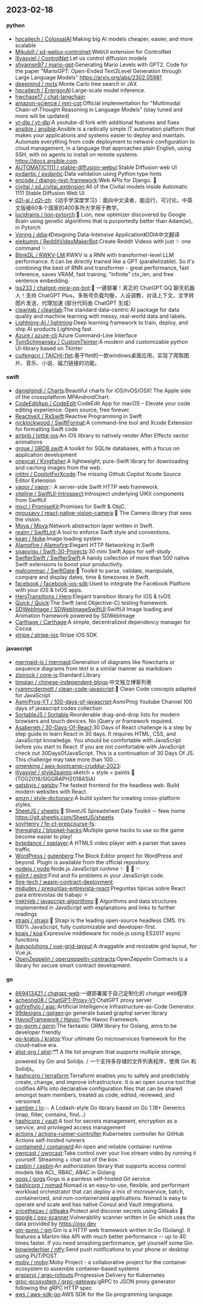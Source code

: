 ## 2023-02-18

#### python
* [hpcaitech / ColossalAI](https://github.com/hpcaitech/ColossalAI):Making big AI models cheaper, easier, and more scalable
* [Mikubill / sd-webui-controlnet](https://github.com/Mikubill/sd-webui-controlnet):WebUI extension for ControlNet
* [lllyasviel / ControlNet](https://github.com/lllyasviel/ControlNet):Let us control diffusion models
* [shyamsn97 / mario-gpt](https://github.com/shyamsn97/mario-gpt):Generating Mario Levels with GPT2. Code for the paper "MarioGPT: Open-Ended Text2Level Generation through Large Language Models" https://arxiv.org/abs/2302.05981
* [deepmind / mctx](https://github.com/deepmind/mctx):Monte Carlo tree search in JAX
* [hpcaitech / EnergonAI](https://github.com/hpcaitech/EnergonAI):Large-scale model inference.
* [hwchase17 / chat-langchain](https://github.com/hwchase17/chat-langchain):
* [amazon-science / mm-cot](https://github.com/amazon-science/mm-cot):Official implementation for "Multimodal Chain-of-Thought Reasoning in Language Models" (stay tuned and more will be updated)
* [yt-dlp / yt-dlp](https://github.com/yt-dlp/yt-dlp):A youtube-dl fork with additional features and fixes
* [ansible / ansible](https://github.com/ansible/ansible):Ansible is a radically simple IT automation platform that makes your applications and systems easier to deploy and maintain. Automate everything from code deployment to network configuration to cloud management, in a language that approaches plain English, using SSH, with no agents to install on remote systems. https://docs.ansible.com.
* [AUTOMATIC1111 / stable-diffusion-webui](https://github.com/AUTOMATIC1111/stable-diffusion-webui):Stable Diffusion web UI
* [pydantic / pydantic](https://github.com/pydantic/pydantic):Data validation using Python type hints
* [encode / django-rest-framework](https://github.com/encode/django-rest-framework):Web APIs for Django.
🎸
* [civitai / sd_civitai_extension](https://github.com/civitai/sd_civitai_extension):All of the Civitai models inside Automatic 1111 Stable Diffusion Web UI
* [d2l-ai / d2l-zh](https://github.com/d2l-ai/d2l-zh):《动手学深度学习》：面向中文读者、能运行、可讨论。中英文版被60多个国家的400多所大学用于教学。
* [lucidrains / lion-pytorch](https://github.com/lucidrains/lion-pytorch):🦁
Lion, new optimizer discovered by Google Brain using genetic algorithms that is purportedly better than Adam(w), in Pytorch
* [Vonng / ddia](https://github.com/Vonng/ddia):《Designing Data-Intensive Application》DDIA中文翻译
* [elebumm / RedditVideoMakerBot](https://github.com/elebumm/RedditVideoMakerBot):Create Reddit Videos with just
✨
one command
✨
* [BlinkDL / RWKV-LM](https://github.com/BlinkDL/RWKV-LM):RWKV is a RNN with transformer-level LLM performance. It can be directly trained like a GPT (parallelizable). So it's combining the best of RNN and transformer - great performance, fast inference, saves VRAM, fast training, "infinite" ctx_len, and free sentence embedding.
* [lss233 / chatgpt-mirai-qq-bot](https://github.com/lss233/chatgpt-mirai-qq-bot):🚀
一键部署！真正的 ChatGPT QQ 聊天机器人！支持 ChatGPT Plus，多账号负载均衡，人设调教，对话上下文，文字转图片发送，代理加速 (部分代码由 ChatGPT 生成）
* [cleanlab / cleanlab](https://github.com/cleanlab/cleanlab):The standard data-centric AI package for data quality and machine learning with messy, real-world data and labels.
* [Lightning-AI / lightning](https://github.com/Lightning-AI/lightning):Deep learning framework to train, deploy, and ship AI products Lightning fast.
* [Azure / azure-cli](https://github.com/Azure/azure-cli):Azure Command-Line Interface
* [TomSchimansky / CustomTkinter](https://github.com/TomSchimansky/CustomTkinter):A modern and customizable python UI-library based on Tkinter
* [cuifengcn / TAICHI-flet](https://github.com/cuifengcn/TAICHI-flet):基于flet的一款windows桌面应用，实现了爬取图片、音乐、小说、磁力链接的功能。

#### swift
* [danielgindi / Charts](https://github.com/danielgindi/Charts):Beautiful charts for iOS/tvOS/OSX! The Apple side of the crossplatform MPAndroidChart.
* [CodeEditApp / CodeEdit](https://github.com/CodeEditApp/CodeEdit):CodeEdit App for macOS – Elevate your code editing experience. Open source, free forever.
* [ReactiveX / RxSwift](https://github.com/ReactiveX/RxSwift):Reactive Programming in Swift
* [nicklockwood / SwiftFormat](https://github.com/nicklockwood/SwiftFormat):A command-line tool and Xcode Extension for formatting Swift code
* [airbnb / lottie-ios](https://github.com/airbnb/lottie-ios):An iOS library to natively render After Effects vector animations
* [groue / GRDB.swift](https://github.com/groue/GRDB.swift):A toolkit for SQLite databases, with a focus on application development
* [onevcat / Kingfisher](https://github.com/onevcat/Kingfisher):A lightweight, pure-Swift library for downloading and caching images from the web.
* [intitni / CopilotForXcode](https://github.com/intitni/CopilotForXcode):The missing Github Copilot Xcode Source Editor Extension
* [vapor / vapor](https://github.com/vapor/vapor):💧
A server-side Swift HTTP web framework.
* [siteline / SwiftUI-Introspect](https://github.com/siteline/SwiftUI-Introspect):Introspect underlying UIKit components from SwiftUI
* [mxcl / PromiseKit](https://github.com/mxcl/PromiseKit):Promises for Swift & ObjC.
* [mrousavy / react-native-vision-camera](https://github.com/mrousavy/react-native-vision-camera):📸
The Camera library that sees the vision.
* [Moya / Moya](https://github.com/Moya/Moya):Network abstraction layer written in Swift.
* [realm / SwiftLint](https://github.com/realm/SwiftLint):A tool to enforce Swift style and conventions.
* [kean / Nuke](https://github.com/kean/Nuke):Image loading system
* [Alamofire / Alamofire](https://github.com/Alamofire/Alamofire):Elegant HTTP Networking in Swift
* [soapyigu / Swift-30-Projects](https://github.com/soapyigu/Swift-30-Projects):30 mini Swift Apps for self-study
* [SwifterSwift / SwifterSwift](https://github.com/SwifterSwift/SwifterSwift):A handy collection of more than 500 native Swift extensions to boost your productivity.
* [malcommac / SwiftDate](https://github.com/malcommac/SwiftDate):🐔
Toolkit to parse, validate, manipulate, compare and display dates, time & timezones in Swift.
* [facebook / facebook-ios-sdk](https://github.com/facebook/facebook-ios-sdk):Used to integrate the Facebook Platform with your iOS & tvOS apps.
* [HeroTransitions / Hero](https://github.com/HeroTransitions/Hero):Elegant transition library for iOS & tvOS
* [Quick / Quick](https://github.com/Quick/Quick):The Swift (and Objective-C) testing framework.
* [SDWebImage / SDWebImageSwiftUI](https://github.com/SDWebImage/SDWebImageSwiftUI):SwiftUI Image loading and Animation framework powered by SDWebImage
* [Carthage / Carthage](https://github.com/Carthage/Carthage):A simple, decentralized dependency manager for Cocoa
* [stripe / stripe-ios](https://github.com/stripe/stripe-ios):Stripe iOS SDK

#### javascript
* [mermaid-js / mermaid](https://github.com/mermaid-js/mermaid):Generation of diagrams like flowcharts or sequence diagrams from text in a similar manner as markdown
* [zloirock / core-js](https://github.com/zloirock/core-js):Standard Library
* [timqian / chinese-independent-blogs](https://github.com/timqian/chinese-independent-blogs):中文独立博客列表
* [ryanmcdermott / clean-code-javascript](https://github.com/ryanmcdermott/clean-code-javascript):🛁
Clean Code concepts adapted for JavaScript
* [AsmrProg-YT / 100-days-of-javascript](https://github.com/AsmrProg-YT/100-days-of-javascript):AsmrProg Youtube Channel 100 days of javascript codes collection
* [SortableJS / Sortable](https://github.com/SortableJS/Sortable):Reorderable drag-and-drop lists for modern browsers and touch devices. No jQuery or framework required.
* [Asabeneh / 30-Days-Of-React](https://github.com/Asabeneh/30-Days-Of-React):30 Days of React challenge is a step by step guide to learn React in 30 days. It requires HTML, CSS, and JavaScript knowledge. You should be comfortable with JavaScript before you start to React. If you are not comfortable with JavaScript check out 30DaysOfJavaScript. This is a continuation of 30 Days Of JS. This challenge may take more than 100…
* [omenking / aws-bootcamp-cruddur-2023](https://github.com/omenking/aws-bootcamp-cruddur-2023):
* [lllyasviel / style2paints](https://github.com/lllyasviel/style2paints):sketch + style = paints
🎨
(TOG2018/SIGGRAPH2018ASIA)
* [gatsbyjs / gatsby](https://github.com/gatsbyjs/gatsby):The fastest frontend for the headless web. Build modern websites with React.
* [amzn / style-dictionary](https://github.com/amzn/style-dictionary):A build system for creating cross-platform styles.
* [SheetJS / sheetjs](https://github.com/SheetJS/sheetjs):📗
SheetJS Spreadsheet Data Toolkit -- New home https://git.sheetjs.com/SheetJS/sheetjs
* [soyHenry / fe-ct-prepcourse-fs](https://github.com/soyHenry/fe-ct-prepcourse-fs):
* [therealgliz / blooket-hacks](https://github.com/therealgliz/blooket-hacks):Multiple game hacks to use so the game become easier to play!
* [bytedance / xgplayer](https://github.com/bytedance/xgplayer):A HTML5 video player with a parser that saves traffic
* [WordPress / gutenberg](https://github.com/WordPress/gutenberg):The Block Editor project for WordPress and beyond. Plugin is available from the official repository.
* [nodejs / node](https://github.com/nodejs/node):Node.js JavaScript runtime
✨
🐢
🚀
✨
* [eslint / eslint](https://github.com/eslint/eslint):Find and fix problems in your JavaScript code.
* [5ire-tech / wasm-contract-deployment](https://github.com/5ire-tech/wasm-contract-deployment):
* [midudev / preguntas-entrevista-react](https://github.com/midudev/preguntas-entrevista-react):Preguntas típicas sobre React para entrevistas de trabajo
⚛️
* [trekhleb / javascript-algorithms](https://github.com/trekhleb/javascript-algorithms):📝
Algorithms and data structures implemented in JavaScript with explanations and links to further readings
* [strapi / strapi](https://github.com/strapi/strapi):🚀
Strapi is the leading open-source headless CMS. It’s 100% JavaScript, fully customizable and developer-first.
* [koajs / koa](https://github.com/koajs/koa):Expressive middleware for node.js using ES2017 async functions
* [jbaysolutions / vue-grid-layout](https://github.com/jbaysolutions/vue-grid-layout):A draggable and resizable grid layout, for Vue.js.
* [OpenZeppelin / openzeppelin-contracts](https://github.com/OpenZeppelin/openzeppelin-contracts):OpenZeppelin Contracts is a library for secure smart contract development.

#### go
* [869413421 / chatgpt-web](https://github.com/869413421/chatgpt-web):一键部署属于自己定制化的 chatgpt web程序
* [acheong08 / ChatGPT-Proxy-V1](https://github.com/acheong08/ChatGPT-Proxy-V1):ChatGPT proxy server
* [gofireflyio / aiac](https://github.com/gofireflyio/aiac):Artificial Intelligence Infrastructure-as-Code Generator.
* [99designs / gqlgen](https://github.com/99designs/gqlgen):go generate based graphql server library
* [HavocFramework / Havoc](https://github.com/HavocFramework/Havoc):The Havoc Framework.
* [go-gorm / gorm](https://github.com/go-gorm/gorm):The fantastic ORM library for Golang, aims to be developer friendly
* [go-kratos / kratos](https://github.com/go-kratos/kratos):Your ultimate Go microservices framework for the cloud-native era.
* [alist-org / alist](https://github.com/alist-org/alist):🗂️
A file list program that supports multiple storage, powered by Gin and Solidjs. / 一个支持多存储的文件列表程序，使用 Gin 和 Solidjs。
* [hashicorp / terraform](https://github.com/hashicorp/terraform):Terraform enables you to safely and predictably create, change, and improve infrastructure. It is an open source tool that codifies APIs into declarative configuration files that can be shared amongst team members, treated as code, edited, reviewed, and versioned.
* [samber / lo](https://github.com/samber/lo):💥
A Lodash-style Go library based on Go 1.18+ Generics (map, filter, contains, find...)
* [hashicorp / vault](https://github.com/hashicorp/vault):A tool for secrets management, encryption as a service, and privileged access management
* [actions / actions-runner-controller](https://github.com/actions/actions-runner-controller):Kubernetes controller for GitHub Actions self-hosted runners
* [containerd / containerd](https://github.com/containerd/containerd):An open and reliable container runtime
* [owncast / owncast](https://github.com/owncast/owncast):Take control over your live stream video by running it yourself. Streaming + chat out of the box.
* [casbin / casbin](https://github.com/casbin/casbin):An authorization library that supports access control models like ACL, RBAC, ABAC in Golang
* [gogs / gogs](https://github.com/gogs/gogs):Gogs is a painless self-hosted Git service
* [hashicorp / nomad](https://github.com/hashicorp/nomad):Nomad is an easy-to-use, flexible, and performant workload orchestrator that can deploy a mix of microservice, batch, containerized, and non-containerized applications. Nomad is easy to operate and scale and has native Consul and Vault integrations.
* [zricethezav / gitleaks](https://github.com/zricethezav/gitleaks):Protect and discover secrets using Gitleaks
🔑
* [google / osv-scanner](https://github.com/google/osv-scanner):Vulnerability scanner written in Go which uses the data provided by https://osv.dev
* [gin-gonic / gin](https://github.com/gin-gonic/gin):Gin is a HTTP web framework written in Go (Golang). It features a Martini-like API with much better performance -- up to 40 times faster. If you need smashing performance, get yourself some Gin.
* [binwiederhier / ntfy](https://github.com/binwiederhier/ntfy):Send push notifications to your phone or desktop using PUT/POST
* [moby / moby](https://github.com/moby/moby):Moby Project - a collaborative project for the container ecosystem to assemble container-based systems
* [argoproj / argo-rollouts](https://github.com/argoproj/argo-rollouts):Progressive Delivery for Kubernetes
* [grpc-ecosystem / grpc-gateway](https://github.com/grpc-ecosystem/grpc-gateway):gRPC to JSON proxy generator following the gRPC HTTP spec
* [aws / aws-sdk-go](https://github.com/aws/aws-sdk-go):AWS SDK for the Go programming language.
